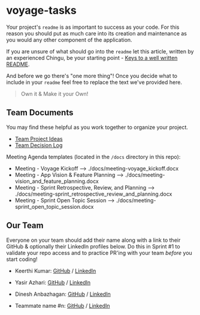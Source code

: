 # voyage-tasks

Your project's `readme` is as important to success as your code. For
this reason you should put as much care into its creation and maintenance
as you would any other component of the application.

If you are unsure of what should go into the `readme` let this article,
written by an experienced Chingu, be your starting point -
[Keys to a well written README](https://tinyurl.com/yk3wubft).

And before we go there's "one more thing"! Once you decide what to include
in your `readme` feel free to replace the text we've provided here.

> Own it & Make it your Own!

## Team Documents

You may find these helpful as you work together to organize your project.

- [Team Project Ideas](./docs/team_project_ideas.md)
- [Team Decision Log](./docs/team_decision_log.md)

Meeting Agenda templates (located in the `/docs` directory in this repo):

- Meeting - Voyage Kickoff --> ./docs/meeting-voyage_kickoff.docx
- Meeting - App Vision & Feature Planning --> ./docs/meeting-vision_and_feature_planning.docx
- Meeting - Sprint Retrospective, Review, and Planning --> ./docs/meeting-sprint_retrospective_review_and_planning.docx
- Meeting - Sprint Open Topic Session --> ./docs/meeting-sprint_open_topic_session.docx

## Our Team

Everyone on your team should add their name along with a link to their GitHub
& optionally their LinkedIn profiles below. Do this in Sprint #1 to validate
your repo access and to practice PR'ing with your team _before_ you start
coding!

- Keerthi Kumar: [GitHub](https://github.com/keerthikmr) / [LinkedIn](https://www.linkedin.com/in/keerthi-kumar10)
- Yasir Azhari: [GitHub](https://github.com/YasirAzhari) / [LinkedIn](https://www.linkedin.com/in/yasir-azhari-6a48b8219/)
- Dinesh Anbazhagan: [GitHub](https://github.com/itzmidinesh) / [LinkedIn](https://www.linkedin.com/in/dineshanbazhagan/)

- Teammate name #n: [GitHub](https://github.com/ghaccountname) / [LinkedIn](https://linkedin.com/in/liaccountname)
